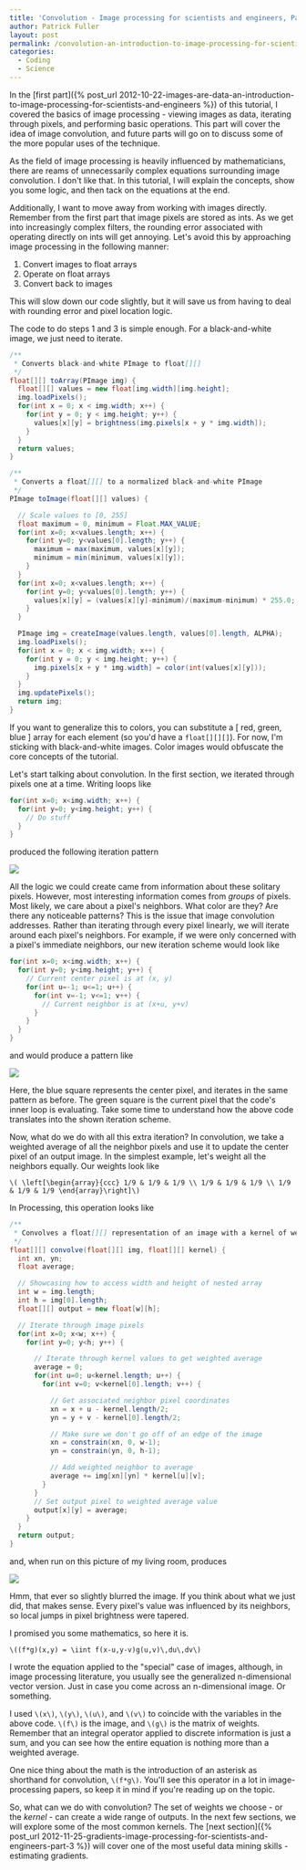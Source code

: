 ```yaml
---
title: 'Convolution - Image processing for scientists and engineers, Part 2'
author: Patrick Fuller
layout: post
permalink: /convolution-an-introduction-to-image-processing-for-scientists-and-engineers/
categories:
  - Coding
  - Science
---
```


In the [first part]({% post_url 2012-10-22-images-are-data-an-introduction-to-image-processing-for-scientists-and-engineers %})
of this tutorial, I covered the basics of image processing - viewing
images as data, iterating through pixels, and performing basic operations. This
part will cover the idea of image convolution, and future parts will go on to
discuss some of the more popular uses of the technique.

As the field of image processing is heavily influenced by mathematicians, there
are reams of unnecessarily complex equations surrounding image convolution. I don't
like that. In this tutorial, I will explain the concepts, show you some logic, and
then tack on the equations at the end.

Additionally, I want to move away from working with images directly. Remember from
the first part that image pixels are stored as ints. As we get into increasingly
complex filters, the rounding error associated with operating directly on ints
will get annoying. Let's avoid this by approaching image processing in the following
manner:

 1.  Convert images to float arrays
 2.  Operate on float arrays
 3.  Convert back to images

This will slow down our code slightly, but it will save us from having to deal
with rounding error and pixel location logic.

The code to do steps 1 and 3 is simple enough. For a black-and-white image, we
just need to iterate.

```java
/**
 * Converts black-and-white PImage to float[][]
 */
float[][] toArray(PImage img) {
  float[][] values = new float[img.width][img.height];
  img.loadPixels();
  for(int x = 0; x < img.width; x++) {
    for(int y = 0; y < img.height; y++) {
      values[x][y] = brightness(img.pixels[x + y * img.width]);
    }
  }
  return values;
}

/**
 * Converts a float[][] to a normalized black-and-white PImage
 */
PImage toImage(float[][] values) {

  // Scale values to [0, 255]
  float maximum = 0, minimum = Float.MAX_VALUE;
  for(int x=0; x<values.length; x++) {
    for(int y=0; y<values[0].length; y++) {
      maximum = max(maximum, values[x][y]);
      minimum = min(minimum, values[x][y]);
    }
  }
  for(int x=0; x<values.length; x++) {
    for(int y=0; y<values[0].length; y++) {
      values[x][y] = (values[x][y]-minimum)/(maximum-minimum) * 255.0;
    }
  }

  PImage img = createImage(values.length, values[0].length, ALPHA);
  img.loadPixels();
  for(int x = 0; x < img.width; x++) {
    for(int y = 0; y < img.height; y++) {
      img.pixels[x + y * img.width] = color(int(values[x][y]));
    }
  }
  img.updatePixels();
  return img;
}
```

If you want to generalize this to colors, you can substitute a [ red, green, blue ]
array for each element (so you'd have a `float[][][]`). For now, I'm sticking
with black-and-white images. Color images would obfuscate the core concepts of
the tutorial.

Let's start talking about convolution. In the first section, we iterated through
pixels one at a time. Writing loops like

```java
for(int x=0; x<img.width; x++) {
  for(int y=0; y<img.height; y++) {
    // Do stuff
  }
}
```

produced the following iteration pattern

![](/img/linear.gif)

All the logic we could create came from information about these solitary pixels.
However, most interesting information comes from *groups* of pixels. Most likely,
we care about a pixel's neighbors. What color are they? Are there any noticeable
patterns? This is the issue that image convolution addresses. Rather than iterating
through every pixel linearly, we will iterate around each pixel's neighbors. For
example, if we were only concerned with a pixel's immediate neighbors, our new
iteration scheme would look like

```java
for(int x=0; x<img.width; x++) {
  for(int y=0; y<img.height; y++) {
    // Current center pixel is at (x, y)
    for(int u=-1; u<=1; u++) {
      for(int v=-1; v<=1; v++) {
        // Current neighbor is at (x+u, y+v)
      }
    }
  }
}
```

and would produce a pattern like

![](/img/convolution.gif)

Here, the blue square represents the center pixel, and iterates in the same pattern
as before. The green square is the current pixel that the code's inner loop is
evaluating. Take some time to understand how the above code translates into the
shown iteration scheme.

Now, what do we do with all this extra iteration? In convolution, we take a
weighted average of all the neighbor pixels and use it to update the center pixel
of an output image. In the simplest example, let's weight all the neighbors equally.
Our weights look like

`\( \left[\begin{array}{ccc} 1/9 & 1/9 & 1/9 \\ 1/9 & 1/9 & 1/9 \\ 1/9 & 1/9 & 1/9 \end{array}\right]\)`

In Processing, this operation looks like

```java
/**
 * Convolves a float[][] representation of an image with a kernel of weights
 */
float[][] convolve(float[][] img, float[][] kernel) {
  int xn, yn;
  float average;

  // Showcasing how to access width and height of nested array
  int w = img.length;
  int h = img[0].length;
  float[][] output = new float[w][h];

  // Iterate through image pixels
  for(int x=0; x<w; x++) {
    for(int y=0; y<h; y++) {

      // Iterate through kernel values to get weighted average
      average = 0;
      for(int u=0; u<kernel.length; u++) {
        for(int v=0; v<kernel[0].length; v++) {

          // Get associated neighbor pixel coordinates
          xn = x + u - kernel.length/2;
          yn = y + v - kernel[0].length/2;

          // Make sure we don't go off of an edge of the image
          xn = constrain(xn, 0, w-1);
          yn = constrain(yn, 0, h-1);

          // Add weighted neighbor to average
          average += img[xn][yn] * kernel[u][v];
        }
      }
      // Set output pixel to weighted average value
      output[x][y] = average;
    }
  }
  return output;
}
```

and, when run on this picture of my living room, produces

![](/img/composited_convolution.png)

Hmm, that ever so slightly blurred the image. If you think about what we just
did, that makes sense. Every pixel's value was influenced by its neighbors, so
local jumps in pixel brightness were tapered.

I promised you some mathematics, so here it is.

`\((f*g)(x,y) = \iint f(x-u,y-v)g(u,v)\,du\,dv\)`

I wrote the equation applied to the "special" case of images, although, in image
processing literature, you usually see the generalized n-dimensional vector
version. Just in case you come across an n-dimensional image. Or something.

I used `\(x\)`, `\(y\)`, `\(u\)`, and `\(v\)` to coincide with the variables in the above code.
`\(f\)` is the image, and `\(g\)` is the matrix of weights. Remember that an integral
operator applied to discrete information is just a sum, and you can see how the
entire equation is nothing more than a weighted average.

One nice thing about the math is the introduction of an asterisk as shorthand
for convolution, `\(f*g\)`. You'll see this operator in a lot in image-processing
papers, so keep it in mind if you're reading up on the topic.

So, what can we do with convolution? The set of weights we choose - or the *kernel* - can
create a wide range of outputs. In the next few sections, we will explore some of
the most common kernels. The [next section]({% post_url 2012-11-25-gradients-image-processing-for-scientists-and-engineers-part-3 %})
will cover one of the most useful data mining skills - estimating gradients.
